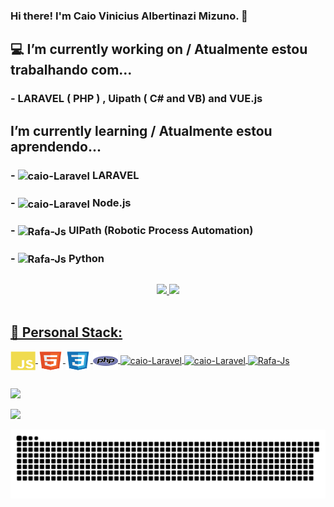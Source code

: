 ### Hi there! I'm Caio Vinicius Albertinazi Mizuno.  👋



## 💻 I’m currently working on / Atualmente estou trabalhando com...
### - LARAVEL ( PHP ) , Uipath ( C# and VB) and VUE.js

## I’m currently learning / Atualmente estou aprendendo...
### - <img align="center" alt="caio-Laravel" height="20" width="20" src="https://laravel.com/img/logomark.min.svg"> LARAVEL
### - <img align="center" alt="caio-Laravel" height="20" width="20" src="https://seeklogo.com/images/N/nodejs-logo-FBE122E377-seeklogo.com.png"> Node.js
### - <img align="center" alt="Rafa-Js" height="40" width="40" src="https://encrypted-tbn0.gstatic.com/images?q=tbn:ANd9GcSEJEQBlFlKVOBiPQ77MEyKDLD0b6za-pr49A&usqp=CAU"> UIPath (Robotic Process Automation)
### - <img align="center" alt="Rafa-Js" height="40" width="40" src="[https://encrypted-tbn0.gstatic.com/images?q=tbn:ANd9GcSEJEQBlFlKVOBiPQ77MEyKDLD0b6za-pr49A&usqp=CAU](https://i0.wp.com/junilearning.com/wp-content/uploads/2020/06/python-programming-language.webp?fit=1920%2C1920&ssl=1)"> Python
##

<div align="center">
  <a href="https://caio-mizuno.github.io/Portifolio.io/">
  <img height="180em" src="https://github-readme-stats.vercel.app/api?username=Caio-mizuno&show_icons=true&theme=calm&include_all_commits=true&count_private=true"/>
  <img height="180em" src="https://github-readme-stats.vercel.app/api/top-langs/?username=Caio-mizuno&layout=compact&langs_count=7&theme=calm"/>
</div>

  
<div style="display: inline_block"><br>
  <h2>📌 Personal Stack:</h2>
  <img align="center" alt="Rafa-Js" height="30" width="40" 
       src="https://raw.githubusercontent.com/devicons/devicon/master/icons/javascript/javascript-plain.svg">
  <img align="center" alt="caio-HTML" height="30" width="40" 
       src="https://raw.githubusercontent.com/devicons/devicon/master/icons/html5/html5-original.svg">
  <img align="center" alt="caio-CSS" height="30" width="40" 
       src="https://raw.githubusercontent.com/devicons/devicon/master/icons/css3/css3-original.svg">
  <img align="center" alt="caio-PHP" height="30" width="40"
       src="https://raw.githubusercontent.com/devicons/devicon/master/icons/php/php-original.svg">
  <img align="center" alt="caio-Laravel" height="30" width="40" src="https://laravel.com/img/logomark.min.svg">
  <img align="center" alt="caio-Laravel" height="30" width="30" 
       src="https://upload.wikimedia.org/wikipedia/commons/thumb/0/09/Wordpress-Logo.svg/2048px-Wordpress-Logo.svg.png">
  <img align="center" alt="Rafa-Js" height="40" width="40" 
       src="https://encrypted-tbn0.gstatic.com/images?q=tbn:ANd9GcSEJEQBlFlKVOBiPQ77MEyKDLD0b6za-pr49A&usqp=CAU">
</div>
  
  
##
 
<div> 
  
  <a href="https://www.instagram.com/caio_mizuno/" target="_blank"><img src="https://img.shields.io/badge/-Instagram-%23E4405F?style=for-the-badge&logo=instagram&logoColor=white" target="_blank"></a>
  
 
  <a href="https://www.linkedin.com/in/caio-mizuno/" target="_blank"><img src="https://img.shields.io/badge/-LinkedIn-%230077B5?style=for-the-badge&logo=linkedin&logoColor=white" target="_blank"></a> 
 
  ![Snake animation](https://github.com/Caio-mizuno/Caio-mizuno/blob/output/github-contribution-grid-snake.svg)
 
</div>
